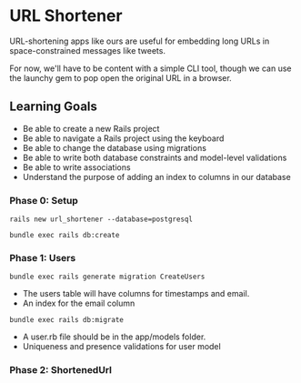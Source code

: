 # URL Shortener

URL-shortening apps like ours are useful for embedding long URLs in space-constrained messages like tweets.

For now, we'll have to be content with a simple CLI tool,
though we can use the launchy gem to pop open the original URL in a browser.

## Learning Goals
* Be able to create a new Rails project
* Be able to navigate a Rails project using the keyboard
* Be able to change the database using migrations
* Be able to write both database constraints and model-level validations
* Be able to write associations
* Understand the purpose of adding an index to columns in our database

### Phase 0: Setup

``` rails new url_shortener --database=postgresql ```

``` bundle exec rails db:create  ```

### Phase 1: Users

``` bundle exec rails generate migration CreateUsers ``` 

* The users table will have columns for timestamps and email.
* An index for the email column

``` bundle exec rails db:migrate ```

* A user.rb file should be in the app/models folder.
* Uniqueness and presence validations for user model

### Phase 2: ShortenedUrl